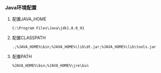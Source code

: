 ### Java环境配置

1. 配置JAVA_HOME

   ```
   C:\Program Files\Java\jdk1.8.0_91
   ```

2. 配置CLASSPATH

   ```
   .;%JAVA_HOME%\bin;%JAVA_HOME%\lib\dt.jar;%JAVA_HOME%\lib\tools.jar
   ```

3. 配置PATH

   ```
   %JAVA_HOME%\bin;%JAVA_HOME%\jre\bin
   ```

   